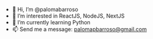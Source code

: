 - 👋 Hi, I’m @palomabarroso
- 👀 I’m interested in ReactJS, NodeJS, NextJS
- 🌱 I’m currently learning Python
- 📫 Send me a message: palomapbarroso@gmail.com
